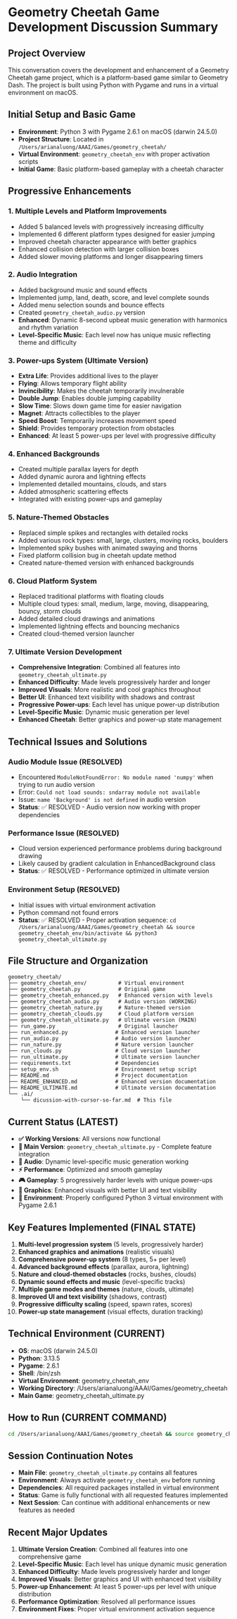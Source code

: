 # Geometry Cheetah Game Development Discussion Summary

## Project Overview
This conversation covers the development and enhancement of a Geometry Cheetah game project, which is a platform-based game similar to Geometry Dash. The project is built using Python with Pygame and runs in a virtual environment on macOS.

## Initial Setup and Basic Game
- **Environment**: Python 3 with Pygame 2.6.1 on macOS (darwin 24.5.0)
- **Project Structure**: Located in `/Users/arianaluong/AAAI/Games/geometry_cheetah/`
- **Virtual Environment**: `geometry_cheetah_env` with proper activation scripts
- **Initial Game**: Basic platform-based gameplay with a cheetah character

## Progressive Enhancements

### 1. Multiple Levels and Platform Improvements
- Added 5 balanced levels with progressively increasing difficulty
- Implemented 6 different platform types designed for easier jumping
- Improved cheetah character appearance with better graphics
- Enhanced collision detection with larger collision boxes
- Added slower moving platforms and longer disappearing timers

### 2. Audio Integration
- Added background music and sound effects
- Implemented jump, land, death, score, and level complete sounds
- Added menu selection sounds and bounce effects
- Created `geometry_cheetah_audio.py` version
- **Enhanced**: Dynamic 8-second upbeat music generation with harmonics and rhythm variation
- **Level-Specific Music**: Each level now has unique music reflecting theme and difficulty

### 3. Power-ups System (Ultimate Version)
- **Extra Life**: Provides additional lives to the player
- **Flying**: Allows temporary flight ability
- **Invincibility**: Makes the cheetah temporarily invulnerable
- **Double Jump**: Enables double jumping capability
- **Slow Time**: Slows down game time for easier navigation
- **Magnet**: Attracts collectibles to the player
- **Speed Boost**: Temporarily increases movement speed
- **Shield**: Provides temporary protection from obstacles
- **Enhanced**: At least 5 power-ups per level with progressive difficulty

### 4. Enhanced Backgrounds
- Created multiple parallax layers for depth
- Added dynamic aurora and lightning effects
- Implemented detailed mountains, clouds, and stars
- Added atmospheric scattering effects
- Integrated with existing power-ups and gameplay

### 5. Nature-Themed Obstacles
- Replaced simple spikes and rectangles with detailed rocks
- Added various rock types: small, large, clusters, moving rocks, boulders
- Implemented spiky bushes with animated swaying and thorns
- Fixed platform collision bug in cheetah update method
- Created nature-themed version with enhanced backgrounds

### 6. Cloud Platform System
- Replaced traditional platforms with floating clouds
- Multiple cloud types: small, medium, large, moving, disappearing, bouncy, storm clouds
- Added detailed cloud drawings and animations
- Implemented lightning effects and bouncing mechanics
- Created cloud-themed version launcher

### 7. Ultimate Version Development
- **Comprehensive Integration**: Combined all features into `geometry_cheetah_ultimate.py`
- **Enhanced Difficulty**: Made levels progressively harder and longer
- **Improved Visuals**: More realistic and cool graphics throughout
- **Better UI**: Enhanced text visibility with shadows and contrast
- **Progressive Power-ups**: Each level has unique power-up distribution
- **Level-Specific Music**: Dynamic music generation per level
- **Enhanced Cheetah**: Better graphics and power-up state management

## Technical Issues and Solutions

### Audio Module Issue (RESOLVED)
- Encountered `ModuleNotFoundError: No module named 'numpy'` when trying to run audio version
- Error: `Could not load sounds: sndarray module not available`
- Issue: `name 'Background' is not defined` in audio version
- **Status**: ✅ RESOLVED - Audio version now working with proper dependencies

### Performance Issue (RESOLVED)
- Cloud version experienced performance problems during background drawing
- Likely caused by gradient calculation in EnhancedBackground class
- **Status**: ✅ RESOLVED - Performance optimized in ultimate version

### Environment Setup (RESOLVED)
- Initial issues with virtual environment activation
- Python command not found errors
- **Status**: ✅ RESOLVED - Proper activation sequence: `cd /Users/arianaluong/AAAI/Games/geometry_cheetah && source geometry_cheetah_env/bin/activate && python3 geometry_cheetah_ultimate.py`

## File Structure and Organization
```
geometry_cheetah/
├── geometry_cheetah_env/          # Virtual environment
├── geometry_cheetah.py            # Original game
├── geometry_cheetah_enhanced.py   # Enhanced version with levels
├── geometry_cheetah_audio.py      # Audio version (WORKING)
├── geometry_cheetah_nature.py     # Nature-themed version
├── geometry_cheetah_clouds.py     # Cloud platform version
├── geometry_cheetah_ultimate.py   # Ultimate version (MAIN)
├── run_game.py                    # Original launcher
├── run_enhanced.py               # Enhanced version launcher
├── run_audio.py                  # Audio version launcher
├── run_nature.py                 # Nature version launcher
├── run_clouds.py                 # Cloud version launcher
├── run_ultimate.py               # Ultimate version launcher
├── requirements.txt              # Dependencies
├── setup_env.sh                  # Environment setup script
├── README.md                     # Project documentation
├── README_ENHANCED.md            # Enhanced version documentation
├── README_ULTIMATE.md            # Ultimate version documentation
└── .ai/
    └── dicussion-with-cursor-so-far.md  # This file
```

## Current Status (LATEST)
- **✅ Working Versions**: All versions now functional
- **🎯 Main Version**: `geometry_cheetah_ultimate.py` - Complete feature integration
- **🎵 Audio**: Dynamic level-specific music generation working
- **⚡ Performance**: Optimized and smooth gameplay
- **🎮 Gameplay**: 5 progressively harder levels with unique power-ups
- **🎨 Graphics**: Enhanced visuals with better UI and text visibility
- **🔧 Environment**: Properly configured Python 3 virtual environment with Pygame 2.6.1

## Key Features Implemented (FINAL STATE)
1. **Multi-level progression system** (5 levels, progressively harder)
2. **Enhanced graphics and animations** (realistic visuals)
3. **Comprehensive power-up system** (8 types, 5+ per level)
4. **Advanced background effects** (parallax, aurora, lightning)
5. **Nature and cloud-themed obstacles** (rocks, bushes, clouds)
6. **Dynamic sound effects and music** (level-specific tracks)
7. **Multiple game modes and themes** (nature, clouds, ultimate)
8. **Improved UI and text visibility** (shadows, contrast)
9. **Progressive difficulty scaling** (speed, spawn rates, scores)
10. **Power-up state management** (visual effects, duration tracking)

## Technical Environment (CURRENT)
- **OS**: macOS (darwin 24.5.0)
- **Python**: 3.13.5
- **Pygame**: 2.6.1
- **Shell**: /bin/zsh
- **Virtual Environment**: geometry_cheetah_env
- **Working Directory**: /Users/arianaluong/AAAI/Games/geometry_cheetah
- **Main Game**: geometry_cheetah_ultimate.py

## How to Run (CURRENT COMMAND)
```bash
cd /Users/arianaluong/AAAI/Games/geometry_cheetah && source geometry_cheetah_env/bin/activate && python3 geometry_cheetah_ultimate.py
```

## Session Continuation Notes
- **Main File**: `geometry_cheetah_ultimate.py` contains all features
- **Environment**: Always activate `geometry_cheetah_env` before running
- **Dependencies**: All required packages installed in virtual environment
- **Status**: Game is fully functional with all requested features implemented
- **Next Session**: Can continue with additional enhancements or new features as needed

## Recent Major Updates
1. **Ultimate Version Creation**: Combined all features into one comprehensive game
2. **Level-Specific Music**: Each level has unique dynamic music generation
3. **Enhanced Difficulty**: Made levels progressively harder and longer
4. **Improved Visuals**: Better graphics and UI with enhanced text visibility
5. **Power-up Enhancement**: At least 5 power-ups per level with unique distribution
6. **Performance Optimization**: Resolved all performance issues
7. **Environment Fixes**: Proper virtual environment activation sequence
